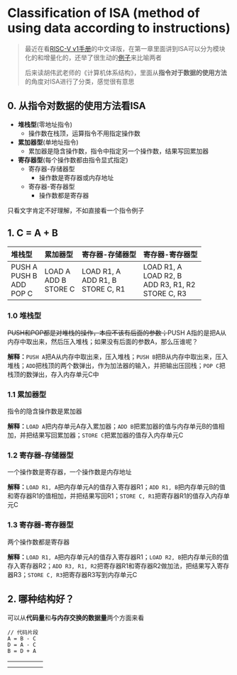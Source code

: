 # Classification of ISA (method of using data according to instructions)

> 最近在看[RISC-V v1手册](https://6eanut.github.io/RISCV-READ/RISC-V-Reader-Chinese-v1.pdf)的中文译版，在第一章里面讲到ISA可以分为模块化的和增量化的，还举了很生动的[例子](https://6eanut.github.io/RISCV-READ/01_RISC-V.html)来比喻两者
>
> 后来读胡伟武老师的《计算机体系结构》，里面从**指令对于数据的使用方法**的角度对ISA进行了分类，感觉很有意思

## 0. 从指令对数据的使用方法看ISA

* **堆栈型**(零地址指令)
  * 操作数在栈顶，运算指令不用指定操作数
* **累加器型**(单地址指令)
  * 累加器是隐含操作数，指令中指定另一个操作数，结果写回累加器
* **寄存器型**(每个操作数都由指令显式指定)
  * 寄存器-存储器型
    * 操作数是寄存器或内存地址
  * 寄存器-寄存器型
    * 操作数都是寄存器

只看文字肯定不好理解，不如直接看一个指令例子

## 1. C = A + B

| 堆栈型                                 | 累加器型                       | 寄存器-存储器型                            | 寄存器-寄存器型                                                 |
| :------------------------------------- | :----------------------------- | ------------------------------------------ | :-------------------------------------------------------------- |
| PUSH A<br />PUSH B<br />ADD<br />POP C | LOAD A<br />ADD B<br />STORE C | LOAD R1, A<br />ADD R1, B<br />STORE C, R1 | LOAD R1, A<br />LOAD R2, B<br />ADD R3, R1, R2<br />STORE C, R3 |

### 1.0 堆栈型

~~PUSH和POP都是对堆栈的操作，本应不该有后面的参数；~~PUSH A指的是把A从内存中取出来，然后压入堆栈；如果没有后面的参数A，那么压谁呢？

**解释：**`PUSH A`把A从内存中取出来，压入堆栈；`PUSH B`把B从内存中取出来，压入堆栈；`ADD`把栈顶的两个数弹出，作为加法器的输入，并把输出压回栈；`POP C`把栈顶的数弹出，存入内存单元C中

### 1.1 累加器型

指令的隐含操作数是累加器

**解释：**`LOAD A`把内存单元A存入累加器；`ADD B`把累加器的值与内存单元B的值相加，并把结果写回累加器；`STORE C`把累加器的值存入内存单元C

### 1.2 寄存器-存储器型

一个操作数是寄存器，一个操作数是内存地址

**解释：**`LOAD R1, A`把内存单元A的值存入寄存器R1；`ADD R1, B`把内存单元B的值和寄存器R1的值相加，并把结果写回R1；`STORE C, R1`把寄存器R1的值存入内存单元C

### 1.3 寄存器-寄存器型

两个操作数都是寄存器

**解释：**`LOAD R1, A`把内存单元A的值存入寄存器R1；`LOAD R2, B`把内存单元B的值存入寄存器R2；`ADD R3, R1, R2`把寄存器R1和寄存器R2做加法，把结果写入寄存器R3；`STORE C, R3`把寄存器R3写到内存单元C

## 2. 哪种结构好？

可以从**代码量**和**与内存交换的数据量**两个方面来看

```
// 代码片段
A = B - C
D = A - C
B = D + A
```

|  |  |  |  |  |
| - | - | - | - | - |
|  |  |  |  |  |
|  |  |  |  |  |
